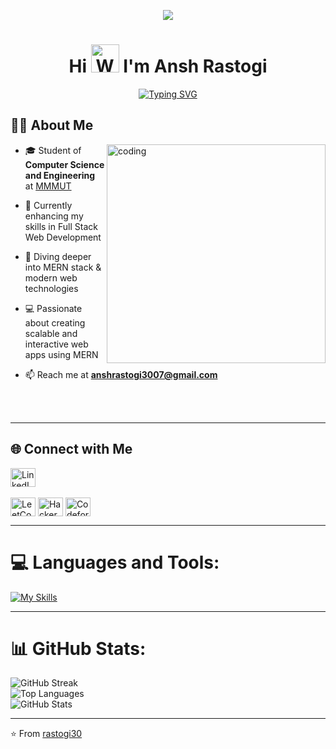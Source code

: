 <p align="center">
  <img src="https://user-images.githubusercontent.com/97956667/182621449-cabf1f4c-aef1-4a10-a26a-c844c8022ff3.png" />
</p>

<h1 align="center">Hi <img src="https://raw.githubusercontent.com/nixin72/nixin72/master/wave.gif" 
         alt="Waving hand animated gif"
         height="45"
         width="45" /> I'm Ansh Rastogi</h1>  

<div align="center">
  
[![Typing SVG](https://readme-typing-svg.demolab.com?font=Fira+Code&weight=800&pause=1000&color=FFFFFF&background=B3FFE500&center=true&random=false&width=435&lines=Full+Stack+Web+Developer+👨🏻‍💻;Computer+Science+Engineer+🎓;Data+Structure+Algorithm+🚀⚡️)](https://git.io/typing-svg)

</div>

## 👨‍💻 About Me  
<img align="right" alt="coding" width="350" src="https://user-images.githubusercontent.com/69011963/137184767-79a13ec7-1bb3-4341-a6da-3a149c9c159a.gif">

- 🎓 Student of **Computer Science and Engineering** at [MMMUT](https://www.mmmut.ac.in/)  
- 🌱 Currently enhancing my skills in Full Stack Web Development
- 🚀 Diving deeper into MERN stack & modern web technologies
- 💻 Passionate about creating scalable and interactive web apps using MERN
- 📫 Reach me at **anshrastogi3007@gmail.com**
  
  <br>
  <br>  
---

## 🌐 Connect with Me
<p align="left">
<a href="https://www.linkedin.com/in/ansh-rastogi-4594b2270/" target="_blank"><img align="center" src="https://raw.githubusercontent.com/rahuldkjain/github-profile-readme-generator/master/src/images/icons/Social/linked-in-alt.svg" alt="LinkedIn" height="30" width="40" /></a>
  <br/><br/>
<a href="https://leetcode.com/u/llansh_01ll/" target="_blank"><img align="center" src="https://raw.githubusercontent.com/rahuldkjain/github-profile-readme-generator/master/src/images/icons/Social/leet-code.svg" alt="LeetCode" height="30" width="40" /></a>
<a href="https://www.hackerrank.com/profile/lakhanrastogi201" target="_blank"><img align="center" src="https://raw.githubusercontent.com/rahuldkjain/github-profile-readme-generator/master/src/images/icons/Social/hackerrank.svg" alt="HackerRank" height="30" width="40" /></a>
<a href="https://codeforces.com/profile/llansh_01ll" target="_blank"><img align="center" src="https://raw.githubusercontent.com/rahuldkjain/github-profile-readme-generator/master/src/images/icons/Social/codeforces.svg" alt="Codeforces" height="30" width="40" /></a>
</p>

---

# 💻 Languages and Tools:
[![My Skills](https://skillicons.dev/icons?i=c,cpp,html,css,bootstrap,tailwind,js,ts,react,redux,nextjs,nodejs,express,mongodb,mysql,git,github,vscode,postman,ps)](https://skillicons.dev)

---

# 📊 GitHub Stats:
![GitHub Streak](https://github-readme-streak-stats.herokuapp.com/?user=rastogi30&theme=tokyonight&count_private=true) <br/>
![Top Languages](https://github-readme-stats.vercel.app/api/top-langs/?username=rastogi30&theme=tokyonight&layout=compact&count_private=true) <br/>
![GitHub Stats](https://github-readme-stats.vercel.app/api?username=rastogi30&theme=tokyonight&show_icons=true&count_private=true)

---

⭐️ From [rastogi30](https://github.com/rastogi30)
